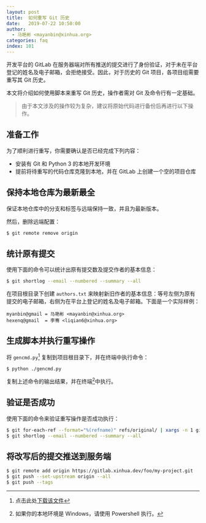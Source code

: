 ```yaml
---
layout: post
title:  如何重写 Git 历史
date:   2019-07-22 10:50:00
author:
  - 马艳彬 <mayanbin@xinhua.org>
categories: faq
index: 101
---
```


开发平台的 GitLab 在服务器端对所有推送的提交进行了身份验证，对于未在平台登记的姓名及电子邮箱，会拒绝接受。因此，对于历史的 Git 项目，各项目组需要重写其 Git 历史。

本文将介绍如何使用脚本来重写 Git 历史，操作者需对 Git 及命令行有一定基础。

> 由于本文涉及的操作较为复杂，建议将原始代码进行备份后再进行以下操作。

## 准备工作

为了顺利进行重写，你需要确认是否已经完成下列内容：

* 安装有 Git 和 Python 3 的本地开发环境
* 提前将待重写的代码仓库克隆到本地，并在 GitLab 上创建一个空的项目仓库

## 保持本地仓库为最新最全

保证本地仓库中的分支和标签与远端保持一致，并且为最新版本。

然后，删除远端配置：

```sh
$ git remote remove origin
```

## 统计原有提交

使用下面的命令可以统计出原有提交数及提交作者的基本信息：

```sh
$ git shortlog --email --numbered --summary --all
```

在项目根目录下创建 `authors.txt` 来映射新旧作者的基本信息：等号左侧为原有提交的电子邮箱，右侧为在平台上登记的姓名及电子邮箱。下面是一个实际样例：

```
myanbin@gmail = 马艳彬 <mayanbin@xinhua.org>
hexenq@gmail  = 李骞 <liqian6@xinhua.org>
```

## 生成脚本并执行重写操作

将 `gencmd.py`[^1] 复制到项目根目录下，并在终端中执行命令：

```sh
$ python ./gencmd.py
```

复制上述命令的输出结果，并在终端[^2]中执行。

## 验证是否成功

使用下面的命令来验证重写操作是否成功执行：

```sh
$ git for-each-ref --format="%(refname)" refs/original/ | xargs -n 1 git update-ref -d
$ git shortlog --email --numbered --summary --all
```

## 将改写后的提交推送到服务端

```sh
$ git remote add origin https://gitlab.xinhua.dev/foo/my-project.git
$ git push --set-upstream origin --all
$ git push --tags
```

[^1]: 点击此处[下载该文件](https://gitlab.xinhua.dev/xhd/guides/snippets/1/raw)
[^2]: 如果你的本地环境是 Windows，请使用 Powershell 执行。
